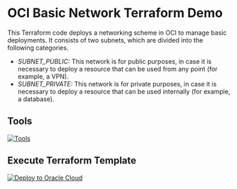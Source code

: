 # OCI Basic Network Terraform Demo
This Terraform code deploys a networking scheme in OCI to manage basic deployments. It consists of two subnets, which are divided into the following categories.

- *SUBNET_PUBLIC:* This network is for public purposes, in case it is necessary to deploy a resource that can be used from any point (for example, a VPN).
- *SUBNET_PRIVATE:* This network is for private purposes, in case it is necessary to deploy a resource that can be used internally (for example, a database).

## Tools
[![Tools](https://skillicons.dev/icons?i=github,terraform&theme=dark)](https://registry.terraform.io/providers/oracle/oci/latest/docs)

## Execute Terraform Template
[![Deploy to Oracle Cloud](https://oci-resourcemanager-plugin.plugins.oci.oraclecloud.com/latest/deploy-to-oracle-cloud.svg)](https://cloud.oracle.com/resourcemanager/stacks/create?zipUrl=https://github.com/oci-ht/oci-network-basic-terraform/archive/refs/tags/1.0.zip)
